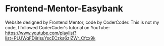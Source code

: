 # Frontend-Mentor-Easybank
Website designed by Frontend Mentor, code by CoderCoder. This is not my code, I followed CoderCoder's tutorial on YouTube: https://www.youtube.com/playlist?list=PLUWqFDiirlsuYscECzks6zIZWr_Cfcx9k 
